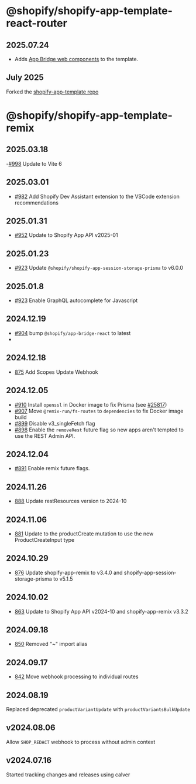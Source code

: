 # @shopify/shopify-app-template-react-router

## 2025.07.24
-  Adds [App Bridge web components](https://shopify.dev/docs/api/app-home/app-bridge-web-components) to the template.

## July 2025

Forked the [shopify-app-template repo](https://github.com/Shopify/shopify-app-template-remix)

# @shopify/shopify-app-template-remix

## 2025.03.18

-[#998](https://github.com/Shopify/shopify-app-template-remix/pull/998) Update to Vite 6

## 2025.03.01

- [#982](https://github.com/Shopify/shopify-app-template-remix/pull/982) Add Shopify Dev Assistant extension to the VSCode extension recommendations

## 2025.01.31

- [#952](https://github.com/Shopify/shopify-app-template-remix/pull/952) Update to Shopify App API v2025-01

## 2025.01.23

- [#923](https://github.com/Shopify/shopify-app-template-remix/pull/923) Update `@shopify/shopify-app-session-storage-prisma` to v6.0.0

## 2025.01.8

- [#923](https://github.com/Shopify/shopify-app-template-remix/pull/923) Enable GraphQL autocomplete for Javascript

## 2024.12.19

- [#904](https://github.com/Shopify/shopify-app-template-remix/pull/904) bump `@shopify/app-bridge-react` to latest
-
## 2024.12.18

- [875](https://github.com/Shopify/shopify-app-template-remix/pull/875) Add Scopes Update Webhook
## 2024.12.05

- [#910](https://github.com/Shopify/shopify-app-template-remix/pull/910) Install `openssl` in Docker image to fix Prisma (see [#25817](https://github.com/prisma/prisma/issues/25817#issuecomment-2538544254))
- [#907](https://github.com/Shopify/shopify-app-template-remix/pull/907) Move `@remix-run/fs-routes` to `dependencies` to fix Docker image build
- [#899](https://github.com/Shopify/shopify-app-template-remix/pull/899) Disable v3_singleFetch flag
- [#898](https://github.com/Shopify/shopify-app-template-remix/pull/898) Enable the `removeRest` future flag so new apps aren't tempted to use the REST Admin API.

## 2024.12.04

- [#891](https://github.com/Shopify/shopify-app-template-remix/pull/891) Enable remix future flags.

## 2024.11.26

- [888](https://github.com/Shopify/shopify-app-template-remix/pull/888) Update restResources version to 2024-10

## 2024.11.06

- [881](https://github.com/Shopify/shopify-app-template-remix/pull/881) Update to the productCreate mutation to use the new ProductCreateInput type

## 2024.10.29

- [876](https://github.com/Shopify/shopify-app-template-remix/pull/876) Update shopify-app-remix to v3.4.0 and shopify-app-session-storage-prisma to v5.1.5

## 2024.10.02

- [863](https://github.com/Shopify/shopify-app-template-remix/pull/863) Update to Shopify App API v2024-10 and shopify-app-remix v3.3.2

## 2024.09.18

- [850](https://github.com/Shopify/shopify-app-template-remix/pull/850) Removed "~" import alias

## 2024.09.17

- [842](https://github.com/Shopify/shopify-app-template-remix/pull/842) Move webhook processing to individual routes

## 2024.08.19

Replaced deprecated `productVariantUpdate` with `productVariantsBulkUpdate`

## v2024.08.06

Allow `SHOP_REDACT` webhook to process without admin context

## v2024.07.16

Started tracking changes and releases using calver
